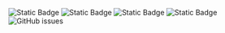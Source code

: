 ![Static Badge](https://img.shields.io/badge/blacklists-60-000000) ![Static Badge](https://img.shields.io/badge/blacklisted-2850866-cc0000) ![Static Badge](https://img.shields.io/badge/whitelisted-2244-00CC00) ![Static Badge](https://img.shields.io/badge/streaming_blacklist-28107-000000) ![GitHub issues](https://img.shields.io/github/issues/fabriziosalmi/blacklists)
